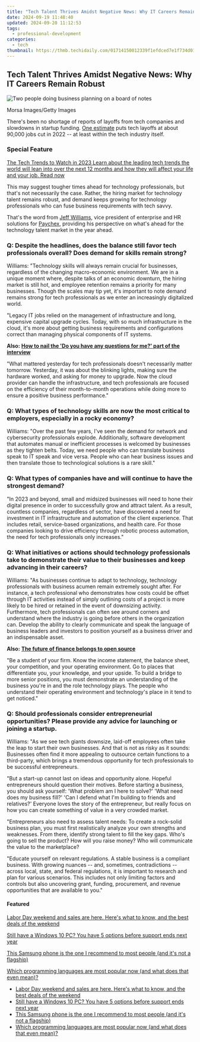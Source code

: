 ```yaml
---
title: "Tech Talent Thrives Amidst Negative News: Why IT Careers Remain Robust"
date: 2024-09-19 11:48:40
updated: 2024-09-20 11:12:53
tags:
  - professional-development
categories:
  - tech
thumbnail: https://thmb.techidaily.com/01714150012339f1efdced7e1f734d013877746c193a3029a59cdde359ecf8d8.jpg
---
```


## Tech Talent Thrives Amidst Negative News: Why IT Careers Remain Robust

![Two people doing business planning on a board of notes](https://www.zdnet.com/a/img/resize/c3a69e3849869040fae60bdf6d4f990278b5632f/2022/09/15/1ce0b123-a357-4d0e-b47a-fb01e292127f/business-planning.jpg?auto=webp&width=1280)

Morsa Images/Getty Images

There's been no shortage of reports of layoffs from tech companies and slowdowns in startup funding. [One estimate](https://www.visualcapitalist.com/visualizing-tech-company-layoffs-in-2022/) puts tech layoffs at about 90,000 jobs cut in 2022 -- at least within the tech industry itself. 

### Special Feature

[The Tech Trends to Watch in 2023 Learn about the leading tech trends the world will lean into over the next 12 months and how they will affect your life and your job.  Read now](https://www.zdnet.com/topic/the-tech-trends-to-watch-in-2023/)

This may suggest tougher times ahead for technology professionals, but that's not necessarily the case. Rather, the hiring market for technology talent remains robust, and demand keeps growing for technology professionals who can fuse business requirements with tech savvy. 

That's the word from [Jeff Williams](https://www.paychex.com/newsroom/executive-bios/jeff-williams), vice president of enterprise and HR solutions for [Paychex](https://www.paychex.com/), providing his perspective on what's ahead for the technology talent market in the year ahead. 

### Q: Despite the headlines, does the balance still favor tech professionals overall? Does demand for skills remain strong?

Williams: "Technology skills will always remain crucial for businesses, regardless of the changing macro-economic environment. We are in a unique moment where, despite talks of an economic downturn, the hiring market is still hot, and employee retention remains a priority for many businesses. Though the scales may tip yet, it's important to note demand remains strong for tech professionals as we enter an increasingly digitalized world.

"Legacy IT jobs relied on the management of infrastructure and long, expensive capital upgrade cycles. Today, with so much infrastructure in the cloud, it's more about getting business requirements and configurations correct than managing physical components of IT systems.

**Also:** [**How to nail the 'Do you have any questions for me?' part of the interview**](https://www.zdnet.com/education/professional-development/how-to-nail-the-do-you-have-any-questions-for-me-part-of-the-interview/)  
  
"What mattered yesterday for tech professionals doesn't necessarily matter tomorrow. Yesterday, it was about the blinking lights, making sure the hardware worked, and asking for money to upgrade. Now the cloud provider can handle the infrastructure, and tech professionals are focused on the efficiency of their month-to-month operations while doing more to ensure a positive business performance."  

### Q: What types of technology skills are now the most critical to employers, especially in a rocky economy?

Williams: "Over the past few years, I've seen the demand for network and cybersecurity professionals explode. Additionally, software development that automates manual or inefficient processes is welcomed by businesses as they tighten belts. Today, we need people who can translate business speak to IT speak and vice versa. People who can hear business issues and then translate those to technological solutions is a rare skill."  

### Q: What types of companies have and will continue to have the strongest demand?

"In 2023 and beyond, small and midsized businesses will need to hone their digital presence in order to successfully grow and attract talent. As a result, countless companies, regardless of sector, have discovered a need for investment in IT infrastructure and automation of the client experience. That includes retail, service-based organizations, and health care. For those companies looking to drive efficiency through robotic process automation, the need for tech professionals only increases."  

### Q: What initiatives or actions should technology professionals take to demonstrate their value to their businesses and keep advancing in their careers?

Williams: "As businesses continue to adapt to technology, technology professionals with business acumen remain extremely sought after. For instance, a tech professional who demonstrates how costs could be offset through IT activities instead of simply outlining costs of a project is more likely to be hired or retained in the event of downsizing activity. Furthermore, tech professionals can often see around corners and understand where the industry is going before others in the organization can. Develop the ability to clearly communicate and speak the language of business leaders and investors to position yourself as a business driver and an indispensable asset.

**Also:** [**The future of finance belongs to open source**](https://www.zdnet.com/finance/the-future-of-finance-belongs-to-open-source/)  
  
"Be a student of your firm. Know the income statement, the balance sheet, your competition, and your operating environment. Go to places that differentiate you, your knowledge, and your upside. To build a bridge to more senior positions, you must demonstrate an understanding of the business you're in and the role technology plays. The people who understand their operating environment and technology's place in it tend to get noticed."  

### Q: Should professionals consider entrepreneurial opportunities? Please provide any advice for launching or joining a startup.

Williams: "As we see tech giants downsize, laid-off employees often take the leap to start their own businesses. And that is not as risky as it sounds: Businesses often find it more appealing to outsource certain functions to a third-party, which brings a tremendous opportunity for tech professionals to be successful entrepreneurs.

"But a start-up cannot last on ideas and opportunity alone. Hopeful entrepreneurs should question their motives. Before starting a business, you should ask yourself: 'What problem am I here to solve?' 'What need does my business fill?' 'Can I defend what I'm building to friends and relatives?' Everyone loves the story of the entrepreneur, but really focus on how you can create something of value in a very crowded market.

"Entrepreneurs also need to assess talent needs: To create a rock-solid business plan, you must first realistically analyze your own strengths and weaknesses. From there, identify strong talent to fill the key gaps. Who's going to sell the product? How will you raise money? Who will communicate the value to the marketplace?  
  
"Educate yourself on relevant regulations. A stable business is a compliant business. With growing nuances -- and, sometimes, contradictions -- across local, state, and federal regulations, it is important to research and plan for various scenarios. This includes not only limiting factors and controls but also uncovering grant, funding, procurement, and revenue opportunities that are available to you."

#### Featured

[Labor Day weekend and sales are here. Here's what to know, and the best deals of the weekend](https://www.zdnet.com/article/labor-day-deals-everything-to-know-08-31-2024/ "Labor Day weekend and sales are here. Here's what to know, and the best deals of the weekend")

[Still have a Windows 10 PC? You have 5 options before support ends next year](https://www.zdnet.com/article/still-have-a-windows-10-pc-you-have-5-options-before-support-ends-next-year/ "Still have a Windows 10 PC? You have 5 options before support ends next year")

[This Samsung phone is the one I recommend to most people (and it's not a flagship)](https://www.zdnet.com/article/this-samsung-phone-is-the-one-i-recommend-to-most-people-and-its-not-a-flagship/ "This Samsung phone is the one I recommend to most people (and it's not a flagship)")

[Which programming languages are most popular now (and what does that even mean)?](https://www.zdnet.com/article/the-most-popular-programming-languages-in-2024-and-what-that-even-means/ "Which programming languages are most popular now (and what does that even mean)?")

* [Labor Day weekend and sales are here. Here's what to know, and the best deals of the weekend](https://www.zdnet.com/article/labor-day-deals-everything-to-know-08-31-2024/ "Labor Day weekend and sales are here. Here's what to know, and the best deals of the weekend")
* [Still have a Windows 10 PC? You have 5 options before support ends next year](https://www.zdnet.com/article/still-have-a-windows-10-pc-you-have-5-options-before-support-ends-next-year/ "Still have a Windows 10 PC? You have 5 options before support ends next year")
* [This Samsung phone is the one I recommend to most people (and it's not a flagship)](https://www.zdnet.com/article/this-samsung-phone-is-the-one-i-recommend-to-most-people-and-its-not-a-flagship/ "This Samsung phone is the one I recommend to most people (and it's not a flagship)")
* [Which programming languages are most popular now (and what does that even mean)?](https://www.zdnet.com/article/the-most-popular-programming-languages-in-2024-and-what-that-even-means/ "Which programming languages are most popular now (and what does that even mean)?")

<ins class="adsbygoogle"
     style="display:block"
     data-ad-format="autorelaxed"
     data-ad-client="ca-pub-7571918770474297"
     data-ad-slot="1223367746"></ins>



<ins class="adsbygoogle"
     style="display:block"
     data-ad-client="ca-pub-7571918770474297"
     data-ad-slot="8358498916"
     data-ad-format="auto"
     data-full-width-responsive="true"></ins>
